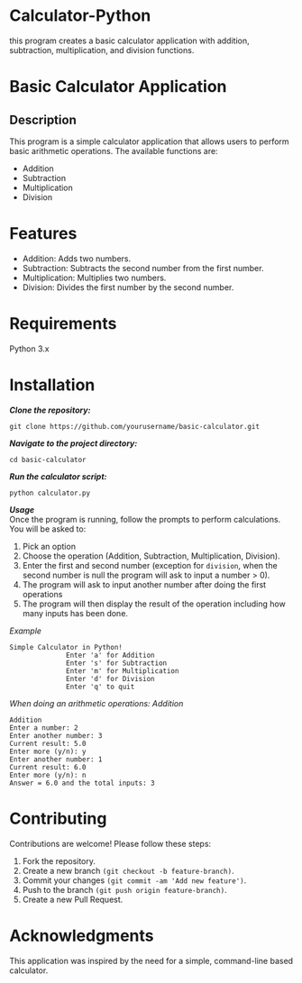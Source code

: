 # Calculator-Python
this program creates a basic calculator application with addition, subtraction, multiplication, and division functions.


# Basic Calculator Application

## Description
This program is a simple calculator application that allows users to perform basic arithmetic operations. The available functions are:

- Addition
- Subtraction
- Multiplication
- Division


# Features
- Addition: Adds two numbers.
- Subtraction: Subtracts the second number from the first number.
- Multiplication: Multiplies two numbers.
- Division: Divides the first number by the second number.

# Requirements
Python 3.x

# Installation
***Clone the repository:***

```
git clone https://github.com/yourusername/basic-calculator.git
```

***Navigate to the project directory:***

```
cd basic-calculator
```

***Run the calculator script:***

```
python calculator.py
```

***Usage***  
Once the program is running, follow the prompts to perform calculations. You will be asked to:

1. Pick an option  
2. Choose the operation (Addition, Subtraction, Multiplication, Division).  
3. Enter the first and second number (exception for `division`, when the second number is null the program will ask to input a number > 0).  
4. The program will ask to input another number after doing the first operations  
5. The program will then display the result of the operation including how many inputs has been done.  

*Example*
```
Simple Calculator in Python!
              Enter 'a' for Addition
              Enter 's' for Subtraction
              Enter 'm' for Multiplication
              Enter 'd' for Division
              Enter 'q' to quit
```

*When doing an arithmetic operations: Addition*
```
Addition
Enter a number: 2
Enter another number: 3
Current result: 5.0
Enter more (y/n): y
Enter another number: 1
Current result: 6.0
Enter more (y/n): n
Answer = 6.0 and the total inputs: 3
```
# Contributing
Contributions are welcome! Please follow these steps:

1. Fork the repository.
2. Create a new branch `(git checkout -b feature-branch)`.
3. Commit your changes `(git commit -am 'Add new feature')`.
4. Push to the branch `(git push origin feature-branch)`.
5. Create a new Pull Request.


# Acknowledgments
This application was inspired by the need for a simple, command-line based calculator.
